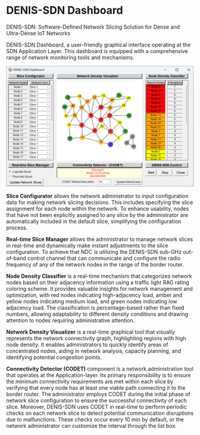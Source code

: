 # DENIS-SDN Dashboard
DENIS-SDN: Software-Defined Network Slicing Solution for Dense and Ultra-Dense IoT Networks

DENIS-SDN Dashboard, a user-friendly graphical interface operating at the SDN Application Layer. This
dashboard is equipped with a comprehensive range of network monitoring tools and mechanisms.

![DENIS-SDN Dashboard](../images/theod03-Dashboard.png)

__Slice Configurator__ allows the network administrator to
input configuration data for making network slicing decisions. This includes specifying the slice assignment for
each node within the network. To enhance usability, nodes
that have not been explicitly assigned to any slice by the
administrator are automatically included in the default
slice, simplifying the configuration process.

__Real-time Slice Manager__ allows the administrator to
manage network slices in real-time and dynamically make
instant adjustments to the slice configuration. To achieve
that NDC is utilizing the DENIS-SDN sub-GHz out-of-band control channel that can communicate and configure
the radio frequency of any of the network nodes in the range of the border router.

__Node Density Classifier__ is a real-time mechanism that
categorizes network nodes based on their adjacency information using a traffic light RAG rating coloring scheme.
It provides valuable insights for network management and
optimization, with red nodes indicating high-adjacency
load, amber and yellow nodes indicating medium load,
and green nodes indicating low adjacency load. The
classification is percentage-based rather than fixed numbers, allowing adaptability to different density conditions
and drawing attention to nodes requiring administrative
attention.

__Network Density Visualizer__ is a real-time graphical tool
that visually represents the network connectivity graph,
highlighting regions with high node density. It enables
administrators to quickly identify areas of concentrated
nodes, aiding in network analysis, capacity planning, and
identifying potential congestion points.

__Connectivity Detector (CODET)__ component is a network administration tool that operates at the Application-layer. Its
primary responsibility is to ensure the minimum connectivity requirements are met within each slice by verifying that every
node has at least one viable path connecting it to the border router. 
The administrator employs CODET during the initial phase of network slice configuration to ensure the
successful connectivity of each slice. Moreover, DENIS-SDN uses CODET in real-time to perform periodic checks on each
network slice to detect potential communication disruptions due to malfunctions. These checks occur every 10 min by default, or the network administrator can customize the
interval through the list box.
